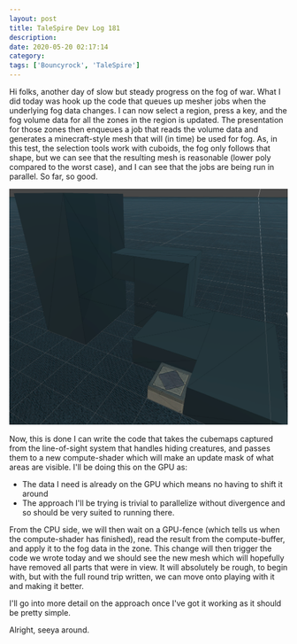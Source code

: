 ```yaml
---
layout: post
title: TaleSpire Dev Log 181
description:
date: 2020-05-20 02:17:14
category:
tags: ['Bouncyrock', 'TaleSpire']
---
```


Hi folks, another day of slow but steady progress on the fog of war. What I did today was hook up the code that queues up mesher jobs when the underlying fog data changes. I can now select a region, press a key, and the fog volume data for all the zones in the region is updated. The presentation for those zones then enqueues a job that reads the volume data and generates a minecraft-style mesh that will (in time) be used for fog. As, in this test, the selection tools work with cuboids, the fog only follows that shape, but we can see that the resulting mesh is reasonable (lower poly compared to the worst case), and I can see that the jobs are being run in parallel. So far, so good.

![mesh](assets/images/fogMesh0.png)

Now, this is done I can write the code that takes the cubemaps captured from the line-of-sight system that handles hiding creatures, and passes them to a new compute-shader which will make an update mask of what areas are visible. I'll be doing this on the GPU as:

- The data I need is already on the GPU which means no having to shift it around
- The approach I'll be trying is trivial to parallelize without divergence and so should be very suited to running there.

From the CPU side, we will then wait on a GPU-fence (which tells us when the compute-shader has finished), read the result from the compute-buffer, and apply it to the fog data in the zone. This change will then trigger the code we wrote today and we should see the new mesh which will hopefully have removed all parts that were in view. It will absolutely be rough, to begin with, but with the full round trip written, we can move onto playing with it and making it better.

I'll go into more detail on the approach once I've got it working as it should be pretty simple.

Alright, seeya around.
